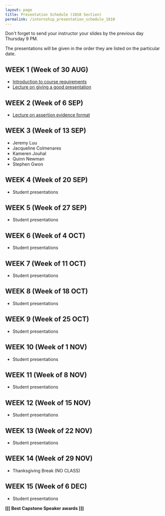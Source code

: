 ```yaml
---
layout: page
title: Presentation Schedule (1010 Section)
permalink: /internship_presentation_schedule_1010
---
```


Don't forget to send your instructor your slides by the previous day Thursday 9 PM.

The presentations will be given in the order they are listed on the particular date.

## WEEK 1 (Week of 30 AUG)

* [Introduction to course requirements]({{site.baseurl}}/internships/pdfs/introduction-internship.pdf)
* [Lecture on giving a good presentation]({{site.baseurl}}/internships/pdfs/lecture-on-presentations-internship.pdf)

## WEEK 2 (Week of 6 SEP)

* [Lecture on assertion evidence format]({{site.baseurl}}/internships/pdfs/lecture-on-assertion-evidence-format.pdf)

## WEEK 3 (Week of 13 SEP)
  
* Jeremy Luu
* Jacqueline Colmenares
* Kameren Jouhal
* Quinn Newman
* Stephen Gwon
  
## WEEK 4 (Week of 20 SEP)

* Student presentations

## WEEK 5 (Week of 27 SEP)

* Student presentations

## WEEK 6 (Week of 4 OCT)

* Student presentations

## WEEK 7 (Week of 11 OCT)

* Student presentations

## WEEK 8 (Week of 18 OCT)

* Student presentations

## WEEK 9 (Week of 25 OCT)

* Student presentations

## WEEK 10 (Week of 1 NOV)

* Student presentations

## WEEK 11 (Week of 8 NOV)

* Student presentations

## WEEK 12 (Week of 15 NOV)

* Student presentations

## WEEK 13 (Week of 22 NOV)

* Student presentations

## WEEK 14 (Week of 29 NOV)

* Thanksgiving Break (NO CLASS)

## WEEK 15 (Week of 6 DEC)

* Student presentations

**[[[ Best Capstone Speaker awards ]]]**

